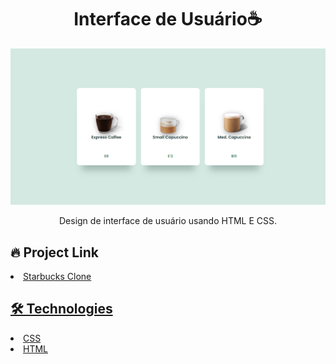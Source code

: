 # <div align="center"> Interface de Usuário☕ </div>

<img src="./main.png" />
                             </a>
<p align="center"> Design de interface de usuário usando HTML E CSS. </p>

## 🔥 Project Link


<li><a href=" https://joaovporto.github.io/interface/">Starbucks Clone</li>

## 🛠️ Technologies



<li><a href="https://www.w3schools.com/css/">CSS</a></li>
<li><a href="https://www.w3schools.com/html/">HTML</a></li>


